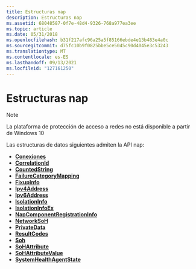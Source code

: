 ```yaml
---
title: Estructuras nap
description: Estructuras nap
ms.assetid: 68048587-0f7e-48d4-9326-768a977ea3ee
ms.topic: article
ms.date: 05/31/2018
ms.openlocfilehash: b31f217afc96a25a5f85166ebde4e13b483e4a0c
ms.sourcegitcommit: d75fc10b9f0825bbe5ce5045c90d4045e3c53243
ms.translationtype: MT
ms.contentlocale: es-ES
ms.lasthandoff: 09/13/2021
ms.locfileid: "127161250"
---
```

# <a name="nap-structures"></a>Estructuras nap

> [!Note]  
> La plataforma de protección de acceso a redes no está disponible a partir de Windows 10

 

Las estructuras de datos siguientes admiten la API nap:

-   [**Conexiones**](connections-struct.md)
-   [**CorrelationId**](/windows/win32/api/naptypes/ns-naptypes-correlationid)
-   [**CountedString**](/windows/win32/api/naptypes/ns-naptypes-countedstring)
-   [**FailureCategoryMapping**](/windows/win32/api/naptypes/ns-naptypes-failurecategorymapping)
-   [**FixupInfo**](/windows/win32/api/naptypes/ns-naptypes-fixupinfo)
-   [**Ipv4Address**](/windows/win32/api/naptypes/ns-naptypes-ipv4address)
-   [**Ipv6Address**](/windows/win32/api/naptypes/ns-naptypes-ipv6address)
-   [**IsolationInfo**](/windows/win32/api/naptypes/ns-naptypes-isolationinfo)
-   [**IsolationInfoEx**](/windows/win32/api/naptypes/ns-naptypes-isolationinfoex)
-   [**NapComponentRegistrationInfo**](/windows/win32/api/naptypes/ns-naptypes-napcomponentregistrationinfo)
-   [**NetworkSoH**](/windows/win32/api/naptypes/ns-naptypes-networksoh)
-   [**PrivateData**](/windows/win32/api/naptypes/ns-naptypes-privatedata)
-   [**ResultCodes**](/windows/win32/api/naptypes/ns-naptypes-resultcodes)
-   [**Soh**](/windows/win32/api/naptypes/ns-naptypes-soh)
-   [**SoHAttribute**](/windows/win32/api/naptypes/ns-naptypes-sohattribute)
-   [**SoHAttributeValue**](sohattributevalue-union.md)
-   [**SystemHealthAgentState**](/windows/win32/api/naptypes/ns-naptypes-systemhealthagentstate)

 

 




